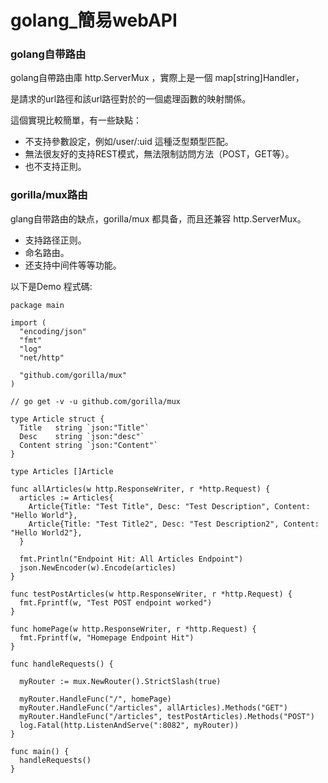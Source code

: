# golang_簡易webAPI

### golang自带路由
golang自帶路由庫 http.ServerMux ，實際上是一個 map[string]Handler，

是請求的url路徑和該url路徑對於的一個處理函數的映射關係。

這個實現比較簡單，有一些缺點：

- 不支持參數設定，例如/user/:uid 這種泛型類型匹配。
- 無法很友好的支持REST模式，無法限制訪問方法（POST，GET等）。
- 也不支持正則。

### gorilla/mux路由
glang自带路由的缺点，gorilla/mux 都具备，而且还兼容 http.ServerMux。
- 支持路径正则。
- 命名路由。
- 还支持中间件等等功能。


以下是Demo 程式碼:

    package main

    import (
      "encoding/json"
      "fmt"
      "log"
      "net/http"

      "github.com/gorilla/mux"
    )

    // go get -v -u github.com/gorilla/mux

    type Article struct {
      Title   string `json:"Title"`
      Desc    string `json:"desc"`
      Content string `json:"Content"`
    }

    type Articles []Article

    func allArticles(w http.ResponseWriter, r *http.Request) {
      articles := Articles{
        Article{Title: "Test Title", Desc: "Test Description", Content: "Hello World"},
        Article{Title: "Test Title2", Desc: "Test Description2", Content: "Hello World2"},
      }

      fmt.Println("Endpoint Hit: All Articles Endpoint")
      json.NewEncoder(w).Encode(articles)
    }

    func testPostArticles(w http.ResponseWriter, r *http.Request) {
      fmt.Fprintf(w, "Test POST endpoint worked")
    }

    func homePage(w http.ResponseWriter, r *http.Request) {
      fmt.Fprintf(w, "Homepage Endpoint Hit")
    }

    func handleRequests() {

      myRouter := mux.NewRouter().StrictSlash(true)

      myRouter.HandleFunc("/", homePage)
      myRouter.HandleFunc("/articles", allArticles).Methods("GET")
      myRouter.HandleFunc("/articles", testPostArticles).Methods("POST")
      log.Fatal(http.ListenAndServe(":8082", myRouter))
    }

    func main() {
      handleRequests()
    }
